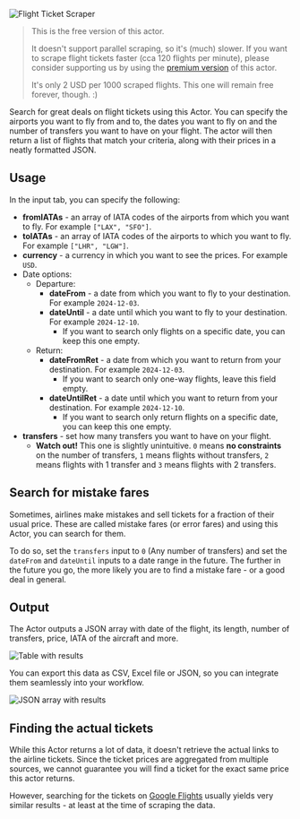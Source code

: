 ![Flight Ticket Scraper](https://i.imgur.com/J3PtagJ.png)

>
> This is the free version of this actor. 
>
> It doesn't support parallel scraping, so it's (much) slower. If you want to scrape flight tickets faster (cca 120 flights per minute), please consider supporting us by using the [premium version](https://apify.com/jindrich.bar/flight-ticket-scraper) of this actor. 
>
> It's only 2 USD per 1000 scraped flights. This one will remain free forever, though. :)
>

Search for great deals on flight tickets using this Actor. You can specify the airports you want to fly from and to, the dates you want to fly on and the number of transfers you want to have on your flight. The actor will then return a list of flights that match your criteria, along with their prices in a neatly formatted JSON.
## Usage

In the input tab, you can specify the following:
- **fromIATAs** - an array of IATA codes of the airports from which you want to fly. For example `["LAX", "SFO"]`.
- **toIATAs** - an array of IATA codes of the airports to which you want to fly. For example `["LHR", "LGW"]`.
- **currency** - a currency in which you want to see the prices. For example `USD`.
- Date options:
    - Departure:
        - **dateFrom** - a date from which you want to fly to your destination. For example `2024-12-03`.
        - **dateUntil** - a date until which you want to fly to your destination. For example `2024-12-10`.
            - If you want to search only flights on a specific date, you can keep this one empty.
    - Return:
        - **dateFromRet** - a date from which you want to return from your destination. For example `2024-12-03`.
            - If you want to search only one-way flights, leave this field empty.
        - **dateUntilRet** - a date until which you want to return from your destination. For example `2024-12-10`.
            - If you want to search only return flights on a specific date, you can keep this one empty.
- **transfers** - set how many transfers you want to have on your flight. 
    - **Watch out!** This one is slightly unintuitive. `0` means **no constraints** on the number of transfers, `1` means flights without transfers, `2` means flights with 1 transfer and `3` means flights with 2 transfers.

## Search for mistake fares
Sometimes, airlines make mistakes and sell tickets for a fraction of their usual price. These are called mistake fares (or error fares) and using this Actor, you can search for them. 

To do so, set the `transfers` input to `0` (Any number of transfers) and set the `dateFrom` and `dateUntil` inputs to a date range in the future. The further in the future you go, the more likely you are to find a mistake fare - or a good deal in general.

## Output

The Actor outputs a JSON array with date of the flight, its length, number of transfers, price, IATA of the aircraft and more.

![Table with results](https://i.imgur.com/tnjxtHu.png)

You can export this data as CSV, Excel file or JSON, so you can integrate them seamlessly into your workflow.

![JSON array with results](https://i.imgur.com/STsi9Wu.png)

## Finding the actual tickets
While this Actor returns a lot of data, it doesn't retrieve the actual links to the airline tickets. Since the ticket prices are aggregated from multiple sources, we cannot guarantee you will find a ticket for the exact same price this actor returns. 

However, searching for the tickets on [Google Flights](https://flights.google.com) usually yields very similar results - at least at the time of scraping the data.

